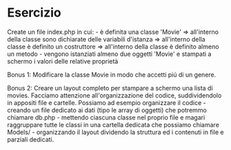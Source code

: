 # Esercizio 

Create un file index.php in cui:
    - è definita una classe 'Movie'
        => all'interno della classe sono dichiarate delle variabili d'istanza
        => all'interno della classe è definito un costruttore
        => all'interno della classe è definito almeno un metodo
    - vengono istanziati almeno due oggetti 'Movie' e stampati a schermo i valori delle relative proprietà

Bonus 1:
Modificare la classe Movie in modo che accetti piú di un genere.

Bonus 2:
Creare un layout completo per stampare a schermo una lista di movies.
Facciamo attenzione all'organizzazione del codice, suddividendolo in appositi file e cartelle. Possiamo ad esempio organizzare il codice
    - creando un file dedicato ai dati (tipo le array di oggetti) che potremmo chiamare db.php
    - mettendo ciascuna classe nel proprio file e magari raggruppare tutte le classi in una cartella dedicata che possiamo chiamare Models/
    - organizzando il layout dividendo la struttura ed i contenuti in file e parziali dedicati.